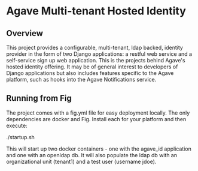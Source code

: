 # Agave Multi-tenant Hosted Identity #

## Overview ##

This project provides a configurable, multi-tenant, ldap backed, identity provider in the form of two Django
applications: a restful web service and a self-service sign up web application. This is the projects behind
Agave's hosted identity offering. It may be of general interest to developers of Django applications but also
includes features specific to the Agave platform, such as hooks into the Agave Notifications service.

## Running from Fig ##
The project comes with a fig.yml file for easy deployment locally. The only dependencies are
docker and Fig. Install each for your platform and then execute:

./startup.sh

This will start up two docker containers - one with the agave_id application and one with an
openldap db. It will also populate the ldap db with an organizational unit (tenant1) and a test user
(username jdoe).